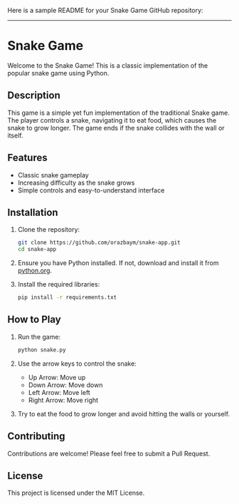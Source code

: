 Here is a sample README for your Snake Game GitHub repository:

---

# Snake Game

Welcome to the Snake Game! This is a classic implementation of the popular snake game using Python.

## Description

This game is a simple yet fun implementation of the traditional Snake game. The player controls a snake, navigating it to eat food, which causes the snake to grow longer. The game ends if the snake collides with the wall or itself.

## Features

- Classic snake gameplay
- Increasing difficulty as the snake grows
- Simple controls and easy-to-understand interface

## Installation

1. Clone the repository:
    ```bash
    git clone https://github.com/orazbaym/snake-app.git
    cd snake-app
    ```

2. Ensure you have Python installed. If not, download and install it from [python.org](https://www.python.org/).

3. Install the required libraries:
    ```bash
    pip install -r requirements.txt
    ```

## How to Play

1. Run the game:
    ```bash
    python snake.py
    ```

2. Use the arrow keys to control the snake:
    - Up Arrow: Move up
    - Down Arrow: Move down
    - Left Arrow: Move left
    - Right Arrow: Move right

3. Try to eat the food to grow longer and avoid hitting the walls or yourself.

## Contributing

Contributions are welcome! Please feel free to submit a Pull Request.

## License

This project is licensed under the MIT License.
